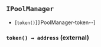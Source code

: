 ## <span id="IPoolManager"></span> `IPoolManager`



- [`token()`][IPoolManager-token--]
### <span id="IPoolManager-token--"></span> `token() → address` (external)




